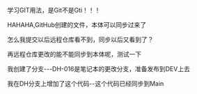 学习GIT用法，是Git不是Gti！！！

HAHAHA,GitHub创建的文件，本体可以同步过来了

怎么我提交以后远程仓库看不到，同步以后又看到了？

再远程仓库更改的能不能同步到本体呢，测试一下

我创建了分支---DH-016是笔记本的更改分支，准备发布到DEV上去

我在DH分支上增加了这个代码--这个代码已经同步到Main
